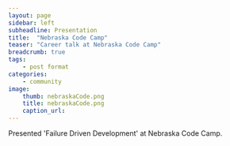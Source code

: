 ```yaml
---
layout: page
sidebar: left
subheadline: Presentation
title:  "Nebraska Code Camp"
teaser: "Career talk at Nebraska Code Camp"
breadcrumb: true
tags:
    - post format
categories:
    - community
image:
    thumb: nebraskaCode.png
    title: nebraskaCode.png
    caption_url:
---
```

Presented 'Failure Driven Development' at Nebraska Code Camp.


